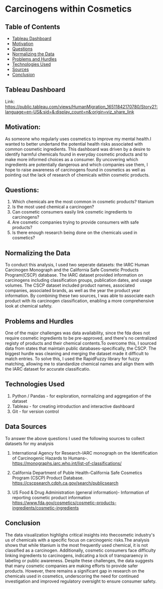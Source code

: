 # Carcinogens within Cosmetics 




## Table of Contents
* [Tableau Dashboard](#Tableau-dashboard)
* [Motivation](#motivation)
* [Questions](#questions)
* [Normalizing the Data](#normaling-the-data)
* [Problems and Hurdles](#problems-and-hurdles)
* [Technologies Used](#technologies-used)
* [Sources](#sources)
* [Conclusion](#conclusion)

## Tableau Dashboard
Link: https://public.tableau.com/views/HumanMigration_16511842170780/Story2?:language=en-US&:sid=&:display_count=n&:origin=viz_share_link

## Motivation:
As someone who regularly uses cosmetics to improve my mental health.I wanted to better undertand the potential health risks associated with common cosmetic ingredients. This dashboard was driven by a desire to identify harmful chemicals found in everyday cosmetic products and to make more informed choices as a consumer. By uncovering which ingredients are potentially dangerous and which companies use them, I hope to raise awareness of carcinogens found in cosmetics as well as pointing out the lack of research of chemicals within cosmetic products.


## Questions:
1) Which chemicals are the most common in cosmetic products? titanium
2) Is the most used chemical a carcinogen?
3) Can cosmetic consumers easily link cosmetic ingredients to carcinogens?
4) Are cosmetic companies trying to provide consumers with safe products?
5) Is there enough research being done on the chemicals used in cosmetics?



## Normalizing the Data
To conduct this analysis, I used two seperate datasets: the IARC Human Carcinogen Monograph and the California Safe Cosmetic Products Program(CSCP) database. The IARC dataset provided information on carcinogens including classification groups, publication dates, and usage volumes. The CSCP dataset included product names, associated companies, associated brands, as well as the year the product year information. By combining these two sources, I was able to associate each product with its carcinogen classification, enabling a more comprehensive look at chemical safety. 

## Problems and Hurdles
One of the major challenges was data availability, since the fda does not require cosmetic ingredients to be pre-approved, and there's no centralized registy of products and their chemical contents.To overcome this, I sourced data from states that maintain public databases-specifically, the CSCP. The biggest hurdle was cleaning and merging the dataset made it difficult to match entries. To solve this, I used the RapidFuzzy library for fuzzy matching, allowing me to standardize chemical names and align them with the IARC dataset for accurate classificatio. 

## Technologies Used
1) Python / Pandas - for exploration, normalizing and aggregation of the dataset
2) Tableau - for creating introduction and interactive dashboard 
3) Git - for version control

## Data Sources
To answer the above questions I used the following sources to collect datasets for my analysis

1) International Agency for Research-IARC monograph on the Identification of Carcinogenic Hazards to Humans-.
https://monographs.iarc.who.int/list-of-classifications/

2) California Department of Puble Health-California Safe Cosmetics Program (CSCP) Product Database.
https://cscpsearch.cdph.ca.gov/search/publicsearch

3) US Food & Drug Administration (general information)- Information of reporting cosmetic product information
https://www.fda.gov/cosmetics/cosmetic-products-ingredients/cosmetic-ingredients


## Conclusion
The data visualization highlighs critical insights into thecosmetic industry's us of chemicals with a specific focus on carcinogenic risks.The analysis shows that while titanium is the most frequently used chemical, it is not classified as a carcinogen. Additionally, cosmetic consumers face difficulty linking ingredients to carcinogens, indicating a lock of transparaency in labeling or public awareness. Despite these challenges, the data suggests that many cosmetic companies are making efforts to provide safer products. However, there remains a significant gap in research on the chemicals used in cosmetics, underscoring the need for continued investigation and improved regulatory oversight to ensure consumer safety. 

